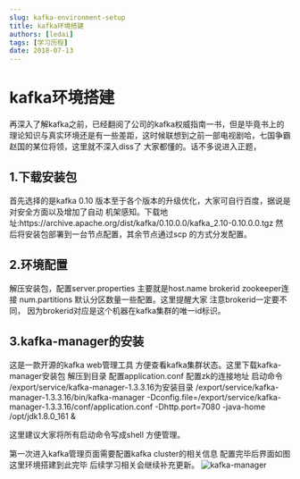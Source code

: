 ```yaml
---
slug: kafka-environment-setup
title: kafka环境搭建
authors: [ledai]
tags: [学习历程]
date: 2018-07-13
---
```

<h1>kafka环境搭建</h1>
  再深入了解kafka之前，已经翻阅了公司的kafka权威指南一书，但是毕竟书上的理论知识与真实环境还是有一些差距，这时候联想到之前一部电视剧哈，七国争霸 赵国的某位将领，这里就不深入diss了
大家都懂的。话不多说进入正题，

<!-- truncate -->

<h2>1.下载安装包</h2>
  首先选择的是kafka 0.10 版本至于各个版本的升级优化，大家可自行百度，据说是对安全方面以及增加了自动 机架感知。下载地址:https://archive.apache.org/dist/kafka/0.10.0.0/kafka_2.10-0.10.0.0.tgz
然后将安装包部署到一台节点配置，其余节点通过scp 的方式分发配置。

<h2>2.环境配置</h2>
   解压安装包，配置server.properties  主要就是host.name brokerid zookeeper连接  num.partitions 默认分区数量一些配置。这里提醒大家 注意brokerid一定要不同，
 因为brokerid对应是这个机器在kafka集群的唯一id标识。

<h2>3.kafka-manager的安装</h2>
   这是一款开源的kafka web管理工具 方便查看kafka集群状态。这里下载kafka-manager安装包 解压到目录 配置application.conf 配置zk的连接地址
启动命令  /export/service/kafka-manager-1.3.3.16为安装目录 
/export/service/kafka-manager-1.3.3.16/bin/kafka-manager -Dconfig.file=/export/service/kafka-manager-1.3.3.16/conf/application.conf -Dhttp.port=7080 -java-home /opt/jdk1.8.0_161 &

这里建议大家将所有启动命令写成shell  方便管理。

第一次进入kafka管理页面需要配置kafka cluster的相关信息 配置完毕后界面如图 这里环境搭建到此完毕 后续学习相关会继续补充更新。
![kafka-manager](https://raw.githubusercontent.com/MrDLontheway/mrdlontheway.github.io/master/images/kafkamanage.png)
